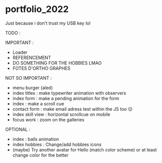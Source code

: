 # portfolio_2022

Just because i don't trust my USB key lol

TODO :

IMPORTANT :

-   Loader
-   REFERENCEMENT
-   DO SOMETHING FOR THE HOBBIES LMAO
-   FOTES D'ORTHO GRAPHES

NOT SO IMPORTANT :

-   menu burger (aled)
-   index titles : make typewriter animation with observers
-   index form : make a pending animation for the form
-   index : make a scroll cue
-   contact form : make email adress test within the JS too 😔
-   index skill view : horizontal scrollcue on mobile
-   focus work : zoom on the galleries

OPTIONAL :

-   index : balls animation
-   index hobbies : Change/add hobbies icons
-   (maybe) Try another avatar for Hello (match color scheme) or at least change color for the better
